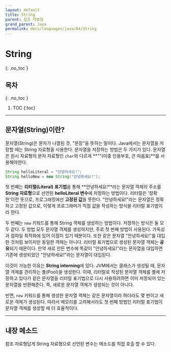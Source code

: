 ```yaml
---
layout: default
title: String
parent: 참조 자료형
grand_parent: Java
permalink: docs/languages/java/04/String
---
```


# String
{: .no_toc }

## 목차
{: .no_toc }

1. TOC
{:toc}

---

## 문자열(String)이란?
문자열(String)은 문자가 나열된 것, "문장"을 뜻하는 말이다. Java에서는 문자열을 저장할 때는 String 자료형을 사용한다. 문자열을 저장하는 방법은 두 가지가 있다. 문자열은 원시 자료형의 문자 자료형인 `char`와 다르게 **""(이중 인용부호, 큰 따옴표)**를 사용해야한다.

```java
String helloLiteral = "안녕하세요!";
String helloNew = new String("안녕하세요!");
```

첫 번째는 **리터럴(Literal) 표기법**을 통해 **안녕하세요!**라는 문자열 객체의 주소를 **String 자료형**으로 선언된 **helloLiteral 변수**에 저장하는 방법이다. 리터럴은 '정확한'이란 뜻으로, 프로그래밍에선 **고정된 값**을 뜻한다. "안녕하세요!"라는 문자열은 정확하고 고정된 값으로, 이렇게 프로그래머가 직접 값을 작성하는 방식을 리터럴 표기법이라 한다.

두 번째는 `new` 키워드를 통해 String 객체를 생성하는 방법이다. 저장하는 방식은 둘 모두 같다. 두 방법 모두 문자열 객체를 생성하지만, 주로 첫 번째 방법이 사용된다. 가독성과 컴파일 최적화에 있어 이점이 있기 때문이다. 또한 같은 문자열 "안녕하세요!"를 대입한 것처럼 보이지만 동일한 객체는 아니다. 리터럴 표기법으로 생성된 문자열 객체는 **공유**되기 때문이다. 만약 새로 만든 변수에 똑같이 "안녕하세요!"라는 문자열을 대입하면 기존에 생성되었던 "안녕하세요!"라는 문자열이 대입된다.

이것이 가능한 이유는 **String interning**에 있다. JVM에서는 클래스가 생성될 때, 문자열 객체를 관리하는 풀(Pool)을 생성한다. 이때, 리터럴로 작성된 문자열 객체를 풀에 저장하고 있다가 같은 문자열을 리터럴 표기법으로 다시 사용하려하면 이미 저장되어 있는 문자열을 반환해준다. 즉, 새로운 문자열 객체가 생성되는 것이 아니다.

반면, `new` 키워드를 통해 생성한 문자열 객체는 같은 문자열이라 하더라도 몇 번이고 새로운 객체가 생성된다. 따라서 메모리를 고려해서라도 첫 번째 방법인 리터럴 표기법이 문자열 객체를 생성할 때 더 효율적이다.

---

## 내장 메소드
참조 자료형답게 String 자료형으로 선언된 변수는 메소드를 직접 호출 할 수 있다.